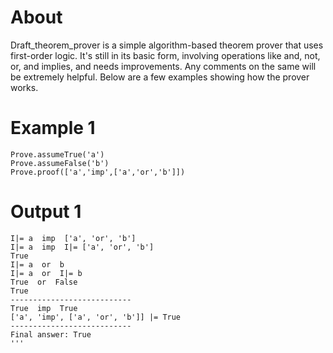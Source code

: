 # About
Draft_theorem_prover is a simple algorithm-based theorem prover that uses first-order logic. It's still in its basic form, involving operations like and, not, or, and implies, and needs improvements. Any comments on the same will be extremely helpful. Below are a few examples showing how the prover works.

# Example 1
```
Prove.assumeTrue('a')
Prove.assumeFalse('b')
Prove.proof(['a','imp',['a','or','b']])
```
# Output 1
```
I|= a  imp  ['a', 'or', 'b']
I|= a  imp  I|= ['a', 'or', 'b']
True
I|= a  or  b
I|= a  or  I|= b
True  or  False
True
---------------------------
True  imp  True
['a', 'imp', ['a', 'or', 'b']] |= True
---------------------------
Final answer: True
'''
